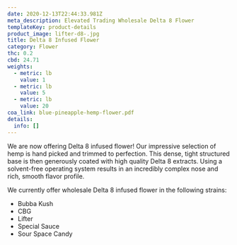 ```yaml
---
date: 2020-12-13T22:44:33.981Z
meta_description: Elevated Trading Wholesale Delta 8 Flower
templateKey: product-details
product_image: lifter-d8-.jpg
title: Delta 8 Infused Flower
category: Flower
thc: 0.2
cbd: 24.71
weights:
  - metric: lb
    value: 1
  - metric: lb
    value: 5
  - metric: lb
    value: 20
coa_link: blue-pineapple-hemp-flower.pdf
details:
  info: []
---
```

We are now offering Delta 8 infused flower! Our impressive selection of hemp
is hand picked and trimmed to perfection. This dense, tight structured base
is then generously coated with high quality Delta 8 extracts. Using a
solvent-free operating system results in an incredibly complex nose and
rich, smooth flavor profile.

We currently offer wholesale Delta 8 infused flower in the following strains:

* Bubba Kush
* CBG
* Lifter
* Special Sauce
* Sour Space Candy